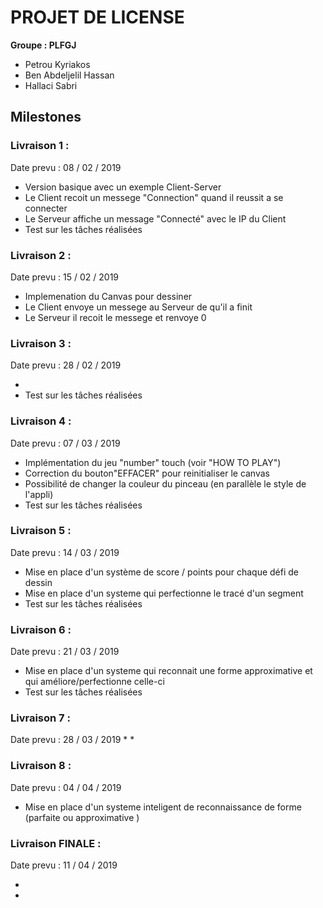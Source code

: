 ﻿
# PROJET DE LICENSE

**Groupe : PLFGJ**

* Petrou Kyriakos
* Ben Abdeljelil Hassan
* Hallaci Sabri


 ##  **Milestones**

### Livraison 1 :
Date prevu :    08 / 02 / 2019

*  Version basique avec un exemple Client-Server
*  Le Client recoit un messege "Connection" quand il reussit a se connecter
*  Le Serveur affiche un message "Connecté" avec le IP du Client
*  Test sur les tâches réalisées


### Livraison 2 :
Date prevu :    15 / 02 / 2019

* Implemenation du Canvas pour dessiner
* Le Client envoye un messege au Serveur de qu'il a finit 
* Le Serveur il recoit le messege et renvoye 0
### Livraison 3 :
Date prevu :    28 / 02 / 2019

* 
* Test sur les tâches réalisées

### Livraison 4 :
Date prevu :    07 / 03 / 2019

* Implémentation du jeu "number" touch (voir "HOW TO PLAY")
* Correction du bouton"EFFACER" pour reinitialiser le canvas
* Possibilité de changer la couleur du pinceau (en parallèle le style de l'appli)
* Test sur les tâches réalisées



### Livraison 5 :
Date prevu :    14 / 03 / 2019

* Mise en place d'un système de score / points pour chaque défi de dessin
* Mise en place d'un systeme qui perfectionne le tracé d'un segment
* Test sur les tâches réalisées

### Livraison 6 :
Date prevu :    21 / 03 / 2019

* Mise en place d'un systeme qui reconnait une forme approximative et qui améliore/perfectionne celle-ci
* Test sur les tâches réalisées


### Livraison 7 :
Date prevu :    28 / 03 / 2019
*
*

### Livraison 8 :
Date prevu :    04 / 04 / 2019

* Mise en place d'un systeme inteligent de reconnaissance de forme (parfaite ou approximative )


### Livraison FINALE :
Date prevu :    11 / 04 / 2019

*
*



